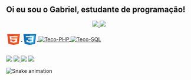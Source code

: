 ## Oi eu sou o Gabriel, estudante de programação!
<div align="center">
  <a href="https://github.com/G4B1D4L1U41?tab=repositories">
  <img height="180em" src="https://github-readme-stats.vercel.app/api?username=matheuspossenti&show_icons=true&theme=radical&include_all_commits=true&count_private=true"/>
  <img height="180em" src="https://github-readme-stats.vercel.app/api/top-langs/?username=G4B1D4L1U41&layout=compact&langs_count=7&theme=radical"/>
</div>
<div style="display: inline_block"><br>
  <img align="center" alt="Teco-HTML" height="30" width="40" src="https://raw.githubusercontent.com/devicons/devicon/master/icons/html5/html5-original.svg">
  <img align="center" alt="Teco-CSS" height="30" width="40" src="https://raw.githubusercontent.com/devicons/devicon/master/icons/css3/css3-original.svg">
  <img align="center" alt="Teco-PHP" height="30" width="40" src="https://cdn.jsdelivr.net/gh/devicons/devicon/icons/php/php-plain.svg">
  <img align="center" alt="Teco-SQL" height="30" width="40" src="https://cdn.jsdelivr.net/gh/devicons/devicon/icons/mysql/mysql-plain-wordmark.svg">
  
</div>
  
  ##
 
<div> 
  <a href="https://www.instagram.com/g.deluchi/" target="_blank"><img src="https://img.shields.io/badge/-Instagram-%23E4405F?style=for-the-badge&logo=instagram&logoColor=white" target="_blank"></a>

  <a href="https://github.com/G4B1D4L1U41?tab=repositories">
  <img height="180em" src="https://github-readme-stats.vercel.app/api?username=gabrieldeluchi&show_icons=true&theme=radical&include_all_commits=true&count_private=true"/>

 <a href="https://discord.com/channels/@me" target="_blank">
 <img src="https://img.shields.io/badge/Discord-7289DA?style=for-the-badge&logo=discord&logoColor=white" target="_blank"></a>
  
  <a href = "mailto:gabrieldeluchi6@gmail.com">
  <img src="https://img.shields.io/badge/-Gmail-%23333?style=for-the-badge&logo=gmail&logoColor=white" target="_blank"></a>
  
 
  ![Snake animation](https://github.com/matheuspossenti/matheuspossenti/blob/output/github-contribution-grid-snake.svg)
</div>
